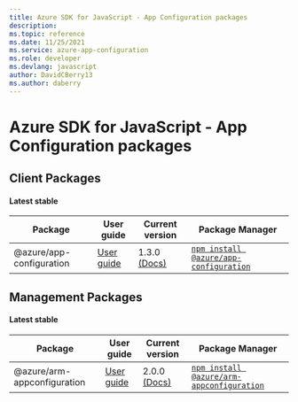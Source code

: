 ```yaml
---
title: Azure SDK for JavaScript - App Configuration packages
description: 
ms.topic: reference
ms.date: 11/25/2021
ms.service: azure-app-configuration
ms.role: developer
ms.devlang: javascript
author: DavidCBerry13
ms.author: daberry
---
```


# Azure SDK for JavaScript - App Configuration packages

## Client Packages

#### Latest stable

| Package               | User guide                           | Current version        | Package Manager                |
|-----------------------|--------------------------------------|------------------------|--------------------------------|
| @azure/app-configuration  | [User guide](/javascript/sdk-demo/app-configuration/app-configuration/azure-app-configuration/readme)  | 1.3.0 [(Docs)](/javascript/sdk-demo/app-configuration/app-configuration/azure-app-configuration/latest-stable)  | [`npm install @azure/app-configuration`](https://www.npmjs.com/package/%40azure%2Fapp-configuration) |
 

 


 
 

## Management Packages

#### Latest stable

| Package               | User guide                           | Current version        | Package Manager                |
|-----------------------|--------------------------------------|------------------------|--------------------------------|
| @azure/arm-appconfiguration  | [User guide](/javascript/sdk-demo/app-configuration/arm-appconfiguration/azure-arm-appconfiguration/readme)  | 2.0.0 [(Docs)](/javascript/sdk-demo/app-configuration/arm-appconfiguration/azure-arm-appconfiguration/latest-stable)  | [`npm install @azure/arm-appconfiguration`](https://www.npmjs.com/package/%40azure%2Farm-appconfiguration) |
 

 

 
 

